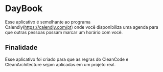# DayBook

Esse aplicativo é semelhante ao programa Calendly(https://calendly.com/pt) onde você disponibiliza uma agenda para que outras pessoas possam marcar um horário com você.

## Finalidade
Esse aplicativo foi criado para que as regras do CleanCode e CleanArchitecture sejam aplicadas em um projeto real.
